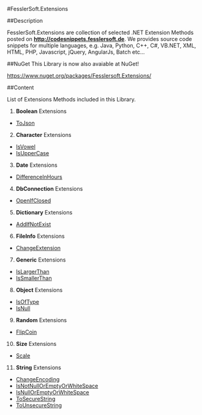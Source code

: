 #FesslerSoft.Extensions

##Description

FesslerSoft.Extensions are collection of selected .NET Extension Methods posted on **http://codesnippets.fesslersoft.de**.
We provides source code snippets for multiple languages, e.g. Java, Python, C++, C#, VB.NET, XML, HTML, PHP, Javascript, jQuery, AngularJs, Batch etc...

##NuGet
This Library is now also avaiable at NuGet! 

https://www.nuget.org/packages/Fesslersoft.Extensions/

##Content

List of Extensions Methods included in this Library.

1. **Boolean** Extensions
  * [ToJson](http://codesnippets.fesslersoft.de/convert-boolean-json-boolean-c-vb-net/)
2. **Character** Extensions
 * [IsVowel](http://codesnippets.fesslersoft.de/how-to-check-if-a-character-is-a-vowel-in-c-or-vb-net/)
 * [IsUpperCase](http://codesnippets.fesslersoft.de/check-if-a-character-is-uppercase/)
3. **Date** Extensions
 * [DifferenceInHours](http://codesnippets.fesslersoft.de/get-hours-difference-of-2-dates/)
4. **DbConnection** Extensions
 * [OpenIfClosed](http://codesnippets.fesslersoft.de/openifclosed-dbconnection-extension-method-for-c-and-vb-net/)
5. **Dictionary** Extensions
 * [AddIfNotExist]()
6. **FileInfo** Extensions
 * [ChangeExtension](http://codesnippets.fesslersoft.de/change-the-file-extension/)
7. **Generic** Extensions
 * [IsLargerThan]()
 * [IsSmallerThan]()
8. **Object** Extensions
 * [IsOfType](http://codesnippets.fesslersoft.de/isoftype-extension-method-for-c-and-vb-net/)
 * [IsNull](http://codesnippets.fesslersoft.de/isnull-extension-method/)
9. **Random** Extensions
 * [FlipCoin](http://codesnippets.fesslersoft.de/how-to-flip-a-coin-in-c-or-vb-net/)
10. **Size** Extensions
 * [Scale](http://codesnippets.fesslersoft.de/scale-a-size-object-by-percentage/)
11. **String** Extensions
 * [ChangeEncoding](http://codesnippets.fesslersoft.de/how-to-change-the-encoding-of-a-string-using-c-and-vb-net/)
 * [IsNotNullOrEmptyOrWhiteSpace](http://codesnippets.fesslersoft.de/how-to-check-if-a-string-is-null-or-empty-or-whitespace-in-c-or-vb-net/)
 * [IsNullOrEmptyOrWhiteSpace](http://codesnippets.fesslersoft.de/how-to-check-if-a-string-is-null-or-empty-or-whitespace-in-c-or-vb-net/)
 * [ToSecureString](http://codesnippets.fesslersoft.de/how-to-convert-a-string-to-securestring-using-c-and-vb-net/)
 * [ToUnsecureString](http://codesnippets.fesslersoft.de/how-to-convert-a-securestring-to-string-using-c-and-vb-net/)



